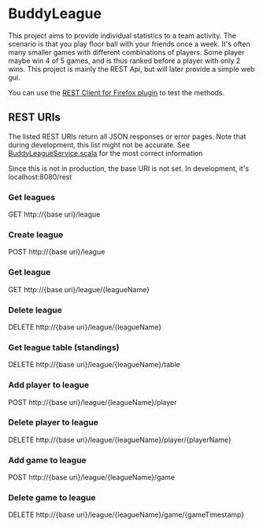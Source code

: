 BuddyLeague
===========

This project aims to provide individual statistics to a team activity. The
scenario is that you play floor ball with your friends once a week. It's often
many smaller games with different combinations of players. Some player maybe
win 4 of 5 games, and is thus ranked before a player with only 2 wins. This
project is mainly the REST Api, but will later provide a simple web gui.

You can use the [REST Client for 
Firefox plugin](https://addons.mozilla.org/en-US/firefox/addon/9780/) to test
the methods.

REST URIs
--------

The listed REST URIs return all JSON responses or error pages. Note that during
development, this list might not be accurate. See 
[BuddyLeagueService.scala](https://github.com/ErikWallin/BuddyLeague/blob/master/src/main/scala/se/marfok/buddyleague/rest/BuddyLeagueService.scala)
for the most correct information

Since this is not in production, the base URI is not set. In development, it's
localhost:8080/rest

### Get leagues
GET http://{base uri}/league

### Create league
POST http://{base uri}/league

### Get league
GET http://{base uri}/league/{leagueName}

### Delete league
DELETE http://{base uri}/league/{leagueName}

### Get league table (standings)
DELETE http://{base uri}/league/{leagueName}/table

### Add player to league
POST http://{base uri}/league/{leagueName}/player

### Delete player to league
DELETE http://{base uri}/league/{leagueName}/player/{playerName}

### Add game to league
POST http://{base uri}/league/{leagueName}/game

### Delete game to league
DELETE http://{base uri}/league/{leagueName}/game/{gameTimestamp}
